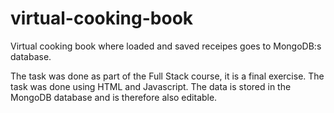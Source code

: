 # virtual-cooking-book
Virtual cooking book where loaded and saved receipes goes to MongoDB:s database.

The task was done as part of the Full Stack course, it is a final exercise. The task was done using HTML and Javascript. The data is stored in the MongoDB database and is therefore also editable.
